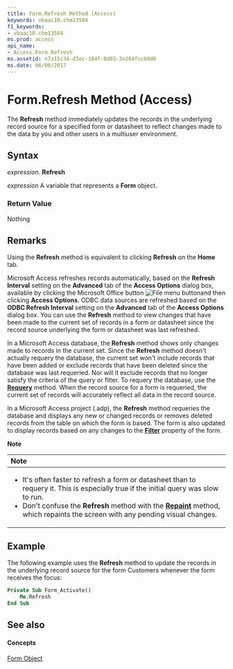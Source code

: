 ```yaml
---
title: Form.Refresh Method (Access)
keywords: vbaac10.chm13504
f1_keywords:
- vbaac10.chm13504
ms.prod: access
api_name:
- Access.Form.Refresh
ms.assetid: e7a15c34-d3ec-184f-8d03-3e264fcc60d0
ms.date: 06/08/2017
---
```



# Form.Refresh Method (Access)

The **Refresh** method immediately updates the records in the underlying record source for a specified form or datasheet to reflect changes made to the data by you and other users in a multiuser environment.


## Syntax

 _expression_. **Refresh**

 _expression_ A variable that represents a **Form** object.


### Return Value

Nothing


## Remarks

Using the **Refresh** method is equivalent to clicking **Refresh** on the **Home** tab.

Microsoft Access refreshes records automatically, based on the **Refresh Interval** setting on the **Advanced** tab of the **Access Options** dialog box, available by clicking the Microsoft Office button
![File menu button](/images/O12FileMenuButton_large_ZA10121573.gif)and then clicking **Access Options**. ODBC data sources are refreshed based on the **ODBC Refresh Interval** setting on the **Advanced** tab of the **Access Options** dialog box. You can use the **Refresh** method to view changes that have been made to the current set of records in a form or datasheet since the record source underlying the form or datasheet was last refreshed.

In a Microsoft Access database, the **Refresh** method shows only changes made to records in the current set. Since the **Refresh** method doesn't actually requery the database, the current set won't include records that have been added or exclude records that have been deleted since the database was last requeried. Nor will it exclude records that no longer satisfy the criteria of the query or filter. To requery the database, use the **[Requery](form-requery-method-access.md)** method. When the record source for a form is requeried, the current set of records will accurately reflect all data in the record source.

In a Microsoft Access project (.adp), the **Refresh** method requeries the database and displays any new or changed records or removes deleted records from the table on which the form is based. The form is also updated to display records based on any changes to the **[Filter](form-filter-property-access.md)** property of the form.


 **Note**  



|**Note**|
|:-----|
|<ul><li>It's often faster to refresh a form or datasheet than to requery it. This is especially true if the initial query was slow to run.</li><li>Don't confuse the **Refresh** method with the [**Repaint**](form-repaint-method-access.md) method, which repaints the screen with any pending visual changes.</li></ul>|

## Example

The following example uses the **Refresh** method to update the records in the underlying record source for the form Customers whenever the form receives the focus:


```vb
Private Sub Form_Activate() 
    Me.Refresh 
End Sub
```


## See also


#### Concepts


[Form Object](form-object-access.md)


